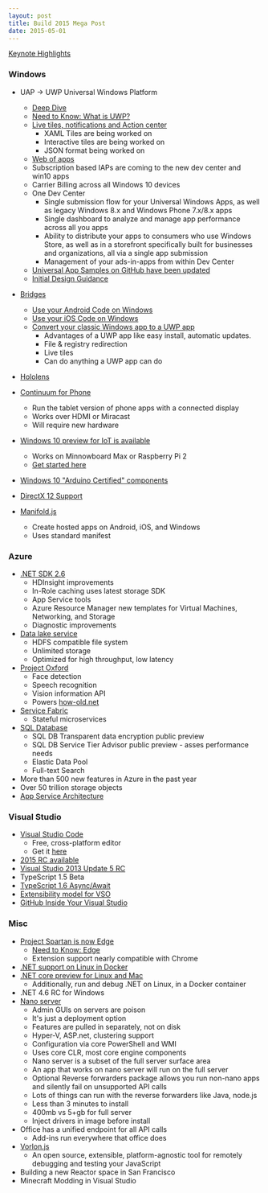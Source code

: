 ```yaml
---
layout: post
title: Build 2015 Mega Post
date: 2015-05-01
---
```


[Keynote Highlights](https://www.youtube.com/embed/6no1vF__Oj0)

### Windows

* UAP -> UWP Universal Windows Platform
	* [Deep Dive](http://blogs.windows.com/buildingapps/2015/04/30/a-deeper-dive-into-the-universal-windows-platform/)
	* [Need to Know: What is UWP?](https://www.thurrott.com/windows/windows-10/3294/need-to-know-universal-windows-platform)
	* [Live tiles, notifications and Action center](http://channel9.msdn.com/Events/Build/2015/2-762)
		* XAML Tiles are being worked on
		* Interactive tiles are being worked on
		* JSON format being worked on
	* [Web of apps](http://channel9.msdn.com/Events/Build/2015/3-765)
	* Subscription based IAPs are coming to the new dev center and win10 apps
	* Carrier Billing across all Windows 10 devices
	* One Dev Center
		* Single submission flow for your Universal Windows Apps, as well as legacy Windows 8.x and Windows Phone 7.x/8.x apps
		* Single dashboard to analyze and manage app performance across all you apps
		* Ability to distribute your apps to consumers who use Windows Store, as well as in a storefront specifically built for businesses and organizations, all via a single app submission
		* Management of your ads-in-apps from within Dev Center
	* [Universal App Samples on GitHub have been updated](https://github.com/Microsoft/Windows-universal-samples)
	* [Initial Design Guidance](http://blogs.windows.com/bloggingwindows/2015/04/29/windows-10-design-getting-the-balance-right/)


* [Bridges](http://blogs.msdn.com/b/stevengu/archive/2015/04/30/building-bridges-that-empower-developers.aspx)
	* [Use your Android Code on Windows](http://channel9.msdn.com/Events/Build/2015/2-702)
	* [Use your iOS Code on Windows](http://channel9.msdn.com/Blogs/OneCode/How-to-Port-iOS-apps-to-Windows-Store-apps)
	* [Convert your classic Windows app to a UWP app](http://channel9.msdn.com/Events/Build/2015/2-692)
		* Advantages of a UWP app like easy install, automatic updates.
		* File & registry redirection
		* Live tiles
		* Can do anything a UWP app can do
* [Hololens](http://channel9.msdn.com/Events/Build/2015/C9-08)
* [Continuum for Phone](http://channel9.msdn.com/Events/Build/2015/2-703)
	* Run the tablet version of phone apps with a connected display
	* Works over HDMI or Miracast
	* Will require new hardware
* [Windows 10 preview for IoT is available](http://channel9.msdn.com/Events/Build/2015/2-724)
	* Works on Minnowboard Max or Raspberry Pi 2
	* [Get started here](http://ms-iot.github.io/content/GetStarted.htm)
* [Windows 10 "Arduino Certified" components](http://www.zdnet.com/article/windows-10-gets-arduino-certified-with-new-two-open-source-libraries/)
* [DirectX 12 Support](http://channel9.msdn.com/Events/Build/2015/3-673)
* [Manifold.js](http://www.manifoldjs.com/)
	* Create hosted apps on Android, iOS, and Windows
	* Uses standard manifest

### Azure

* [.NET SDK 2.6](http://azure.microsoft.com/en-us/documentation/articles/azure-sdk-dotnet-release-notes-2_6/)
	* HDInsight improvements
	* In-Role caching uses latest storage SDK
	* App Service tools
	* Azure Resource Manager new templates for Virtual Machines, Networking, and Storage
	* Diagnostic improvements
* [Data lake service](https://www.youtube.com/watch?v=MlNU48h39wU&feature=youtu.be)
	* HDFS compatible file system
	* Unlimited storage
	* Optimized for high throughput, low latency
* [Project Oxford](http://channel9.msdn.com/Events/Build/2015/2-613)
	* Face detection
	* Speech recognition
	* Vision information API
	* Powers [how-old.net](http://how-old.net)
* [Service Fabric](http://channel9.msdn.com/events/Build/2015/2-640)
	* Stateful microservices
* [SQL Database](http://channel9.msdn.com/Events/Build/2015/2-678)
	* SQL DB Transparent data encryption public preview
	* SQL DB Service Tier Advisor public preview - asses performance needs
	* Elastic Data Pool
	* Full-text Search
* More than 500 new features in Azure in the past year
* Over 50 trillion storage objects
* [App Service Architecture](http://channel9.msdn.com/Events/Build/2015/2-628)

### Visual Studio

* [Visual Studio Code](http://channel9.msdn.com/Events/Build/2015/3-680)
	* Free, cross-platform editor
	* Get it [here](https://www.visualstudio.com/en-us/products/code-vs.aspx)
* [2015 RC available](http://go.microsoft.com/fwlink/?LinkId=521794&clcid=0x409)
* [Visual Studio 2013 Update 5 RC](https://www.visualstudio.com/en-us/news/vs2013-update5-vs.aspx)
* TypeScript 1.5 Beta
* [TypeScript 1.6 Async/Await](http://channel9.msdn.com/Events/Build/2015/3-644)
* [Extensibility model for VSO](http://blogs.msdn.com/b/visualstudioalm/archive/2015/05/01/extensions-for-visual-studio-online-rest-apis-for-tfs-2015-rc-and-more-from-build-2015.aspx)
* [GitHub Inside Your Visual Studio](http://haacked.com/archive/2015/04/30/github-in-your-visual-studio/)

### Misc

* [Project Spartan is now Edge](http://channel9.msdn.com/Events/Build/2015/2-656)
	* [Need to Know: Edge](https://www.thurrott.com/windows/windows-10/3280/need-to-know-microsoft-edge)
	* Extension support nearly compatible with Chrome
* [.NET support on Linux in Docker](http://channel9.msdn.com/Events/Build/2015/2-683)
* [.NET core preview for Linux and Mac](http://channel9.msdn.com/Events/Build/2015/3-670)
	* Additionally, run and debug .NET on Linux, in a Docker container
* .NET 4.6 RC for Windows
* [Nano server](http://channel9.msdn.com/Events/Build/2015/2-755)
	* Admin GUIs on servers are poison
	* It's just a deployment option
	* Features are pulled in separately, not on disk
	* Hyper-V, ASP.net, clustering support
	* Configuration via core PowerShell and WMI
	* Uses core CLR, most core engine components
	* Nano server is a subset of the full server surface area
	* An app that works on nano server will run on the full server
	* Optional Reverse forwarders package allows you run non-nano apps and silently fail on unsupported API calls
	* Lots of things can run with the reverse forwarders like Java, node.js
	* Less than 3 minutes to install
	* 400mb vs 5+gb for full server
	* Inject drivers in image before install
* Office has a unified endpoint for all API calls
	* Add-ins run everywhere that office does
* [Vorlon.js](http://blogs.msdn.com/b/eternalcoding/archive/2015/04/30/why-we-made-vorlon-js-and-how-to-use-it-to-debug-your-javascript-remotely.aspx)
	* An open source, extensible, platform-agnostic tool for remotely debugging and testing your JavaScript
* Building a new Reactor space in San Francisco
* Minecraft Modding in Visual Studio
